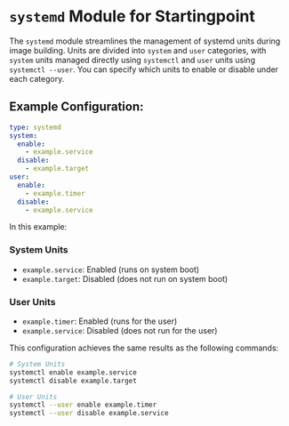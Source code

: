 # `systemd` Module for Startingpoint

The `systemd` module streamlines the management of systemd units during image building. Units are divided into `system` and `user` categories, with `system` units managed directly using `systemctl` and `user` units using `systemctl --user`. You can specify which units to enable or disable under each category.

## Example Configuration:

```yaml
type: systemd
system:
  enable:
    - example.service
  disable:
    - example.target
user:
  enable:
    - example.timer
  disable:
    - example.service
```

In this example:

### System Units
- `example.service`: Enabled (runs on system boot)
- `example.target`: Disabled (does not run on system boot)

### User Units
- `example.timer`: Enabled (runs for the user)
- `example.service`: Disabled (does not run for the user)

This configuration achieves the same results as the following commands:

```sh
# System Units
systemctl enable example.service
systemctl disable example.target

# User Units
systemctl --user enable example.timer
systemctl --user disable example.service
```
